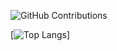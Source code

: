 ![GitHub Contributions](https://github-readme-streak-stats.herokuapp.com/?user=Supakorn2539)

[![Top Langs](https://github-readme-stats.vercel.app/api/top-langs/?username=Supakorn2539&layout=donut-vertical)]
